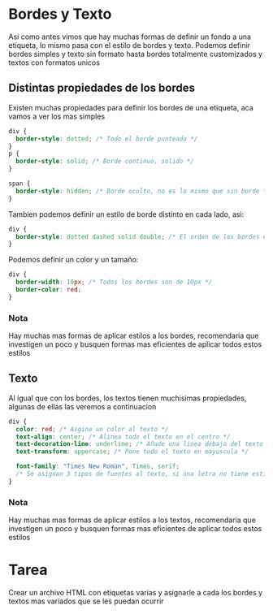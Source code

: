 # Bordes y Texto

Asi como antes vimos que hay muchas formas de definir un fondo a una etiqueta, lo mismo pasa con el estilo de bordes y texto.
Podemos definir bordes simples y texto sin formato hasta bordes totalmente customizados y textos con formatos unicos

## Distintas propiedades de los bordes

Existen muchas propiedades para definir los bordes de una etiqueta, aca vamos a ver los mas simples

```css
div {
  border-style: dotted; /* Todo el borde punteado */
}
p {
  border-style: solid; /* Borde continuo, solido */
}

span {
  border-style: hidden; /* Borde oculto, no es lo mismo que sin borde */
}
```

Tambien podemos definir un estilo de borde distinto en cada lado, asi:

```css
div {
  border-style: dotted dashed solid double; /* El orden de los bordes es: Arriba,Derecha,Abajo,Izquierda */
}
```

Podemos definir un color y un tamaño:

```css
div {
  border-width: 10px; /* Todos los bordes son de 10px */
  border-color: red;
}
```

### Nota

Hay muchas mas formas de aplicar estilos a los bordes, recomendaria que investigen un poco y busquen formas mas eficientes de aplicar todos estos estilos

## Texto

Al igual que con los bordes, los textos tienen muchisimas propiedades, algunas de ellas las veremos a continuacion

```css
div {
  color: red; /* Asgina un color al texto */
  text-align: center; /* Alinea todo el texto en el centro */
  text-decoration-line: underline; /* Añade una linea debajo del texto */
  text-transform: uppercase; /* Pone todo el texto en mayuscula */

  font-family: "Times New Roman", Times, serif;
  /* Se asignan 3 tipos de fuentes al texto, si una letra no tiene estilo para "Times New Roman" se intenta asignar la siguiente y asi sucesivamente */
}
```

### Nota

Hay muchas mas formas de aplicar estilos a los textos, recomendaria que investigen un poco y busquen formas mas eficientes de aplicar todos estos estilos

# Tarea

Crear un archivo HTML con etiquetas varias y asignarle a cada los bordes y textos mas variados que se les puedan ocurrir
